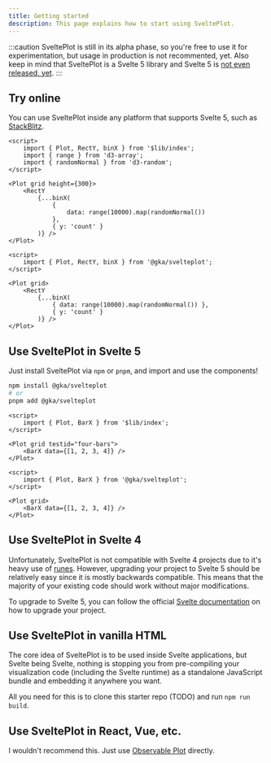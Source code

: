 ```yaml
---
title: Getting started
description: This page explains how to start using SveltePlot.
---
```


:::caution
SveltePlot is still in its alpha phase, so you're free to use it for experimentation, but usage in production is not recommented, yet. Also keep in mind that SveltePlot is a Svelte 5 library and Svelte 5 is [not even released, yet](https://svelte-5-preview.vercel.app/status).
:::

## Try online

You can use SveltePlot inside any platform that supports Svelte 5, such as [StackBlitz](https://stackblitz.com/edit/vitejs-vite-mh9ogv?file=src%2FApp.svelte&terminal=dev).

```svelte live
<script>
    import { Plot, RectY, binX } from '$lib/index';
    import { range } from 'd3-array';
    import { randomNormal } from 'd3-random';
</script>

<Plot grid height={300}>
    <RectY
        {...binX(
            {
                data: range(10000).map(randomNormal())
            },
            { y: 'count' }
        )} />
</Plot>
```

```svelte
<script>
    import { Plot, RectY, binX } from '@gka/svelteplot';
</script>

<Plot grid>
    <RectY
        {...binX(
            { data: range(10000).map(randomNormal()) },
            { y: 'count' }
        )} />
</Plot>
```

## Use SveltePlot in Svelte 5

Just install SveltePlot via `npm` or `pnpm`, and import and use the components!

```sh
npm install @gka/svelteplot
# or
pnpm add @gka/svelteplot
```

```svelte live
<script>
    import { Plot, BarX } from '$lib/index';
</script>

<Plot grid testid="four-bars">
    <BarX data={[1, 2, 3, 4]} />
</Plot>
```

```svelte
<script>
    import { Plot, BarX } from '@gka/svelteplot';
</script>

<Plot grid>
    <BarX data={[1, 2, 3, 4]} />
</Plot>
```

## Use SveltePlot in Svelte 4

Unfortunately, SveltePlot is not compatible with Svelte 4 projects due to it's heavy use of [runes](https://svelte-5-preview.vercel.app/docs/runes). However, upgrading your project to Svelte 5 should be relatively easy since it is mostly backwards compatible. This means that the majority of your existing code should work without major modifications.

To upgrade to Svelte 5, you can follow the official [Svelte documentation](https://svelte-5-preview.vercel.app/docs/introduction) on how to upgrade your project.

## Use SveltePlot in vanilla HTML

The core idea of SveltePlot is to be used inside Svelte applications, but Svelte being Svelte, nothing is stopping you from pre-compiling your visualization code (including the Svelte runtime) as a standalone JavaScript bundle and embedding it anywhere you want.

All you need for this is to clone this starter repo (TODO) and run `npm run build`.

## Use SveltePlot in React, Vue, etc.

I wouldn't recommend this. Just use [Observable Plot](https://observablehq.com/plot/getting-started#plot-in-react) directly.

